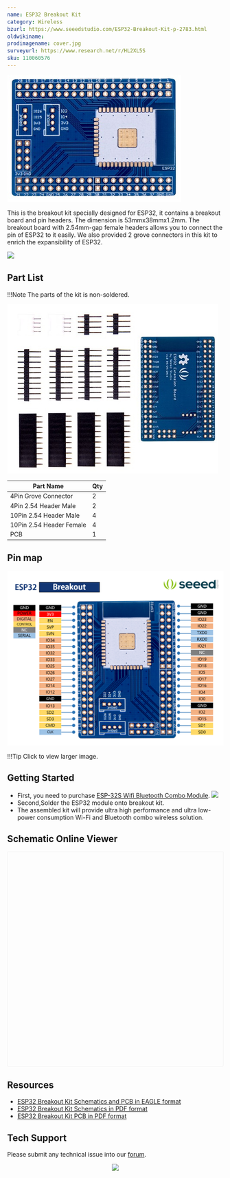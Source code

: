 ```yaml
---
name: ESP32 Breakout Kit
category: Wireless
bzurl: https://www.seeedstudio.com/ESP32-Breakout-Kit-p-2783.html
oldwikiname:
prodimagename: cover.jpg
surveyurl: https://www.research.net/r/HL2XL5S
sku: 110060576
---
```


![](https://raw.githubusercontent.com/SeeedDocument/ESP32_Breakout_Kit/master/img/cover.jpg)

This is the breakout kit specially designed for ESP32, it contains a breakout board and pin headers. The dimension is 53mmx38mmx1.2mm. The breakout board with 2.54mm-gap female headers allows you to connect the pin of ESP32 to it easily. We also provided 2 grove connectors in this kit to enrich the expansibility of ESP32.


[![](https://raw.githubusercontent.com/SeeedDocument/Seeed-WiKi/master/docs/images/get_one_now.png)](https://www.seeedstudio.com/ESP32-Breakout-Kit-p-2783.html)

## Part List

!!!Note
    The parts of the kit is non-soldered.

![](https://raw.githubusercontent.com/SeeedDocument/ESP32_Breakout_Kit/master/img/part_list.jpg)

|Part Name|Qty|
|---------|---|
|4Pin Grove Connector|2|
|4Pin 2.54 Header Male|2|
|10Pin 2.54 Header Male|4|
|10Pin 2.54 Header Female|4|
|PCB|1|

## Pin map

[![](https://raw.githubusercontent.com/SeeedDocument/ESP32_Breakout_Kit/master/img/esp32_breakout_pin.png)](https://raw.githubusercontent.com/SeeedDocument/ESP32_Breakout_Kit/master/img/esp32_breakout_pin.png)

!!!Tip
    Click to view larger image.

## Getting Started

- First, you need to purchase [ESP-32S Wifi Bluetooth Combo Module](https://www.seeedstudio.com/ESP-32S-Wifi-Bluetooth-Combo-Module-p-2706.html).
![](https://files.seeedstudio.com/wiki/ESP32_Breakout_Kit/img/ESP32.jpg)
- Second,Solder the ESP32 module onto breakout kit.
- The assembled kit will provide ultra high performance and ultra low-power consumption Wi-Fi and Bluetooth combo wireless solution.


## Schematic Online Viewer

<div class="altium-ecad-viewer" data-project-src="https://github.com/SeeedDocument/ESP32_Breakout_Kit/raw/master/res/319011771_ESP32%20Extension%20Board%20v1.0_%E5%8E%9F%E7%90%86%E5%9B%BE.zip" style="border-radius: 0px 0px 4px 4px; height: 500px; border-style: solid; border-width: 1px; border-color: rgb(241, 241, 241); overflow: hidden; max-width: 1280px; max-height: 700px; box-sizing: border-box;" />
</div>


## Resources

* [ESP32 Breakout Kit Schematics and PCB in EAGLE format](https://files.seeedstudio.com/wiki/ESP32_Breakout_Kit/res/319011771_ESP32%20Extension%20Board%20v1.0_%E5%8E%9F%E7%90%86%E5%9B%BE.zip)
* [ESP32 Breakout Kit Schematics in PDF format](https://files.seeedstudio.com/wiki/ESP32_Breakout_Kit/res/ESP32%20Extension%20Board%20v1.0.pdf)
* [ESP32 Breakout Kit PCB in PDF format](https://files.seeedstudio.com/wiki/ESP32_Breakout_Kit/res/ESP32%20Extension%20Board%20v1.0%20PCB.pdf)

## Tech Support
Please submit any technical issue into our [forum](http://forum.seeedstudio.com/). <br /><p style="text-align:center"><a href="https://www.seeedstudio.com/act-4.html?utm_source=wiki&utm_medium=wikibanner&utm_campaign=newproducts" target="_blank"><img src="https://files.seeedstudio.com/wiki/Wiki_Banner/new_product.jpg" /></a></p>